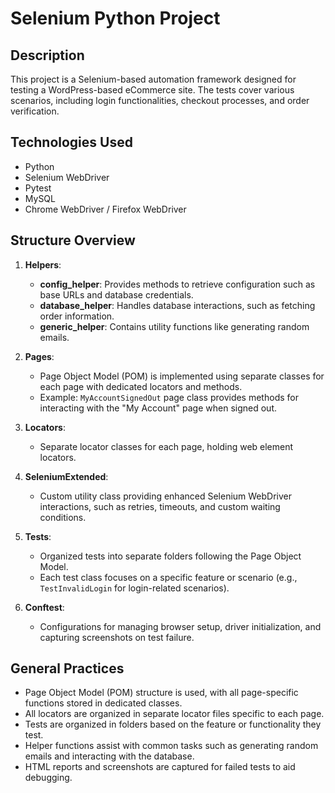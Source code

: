# Selenium Python Project

## Description
This project is a Selenium-based automation framework designed for testing a WordPress-based eCommerce site. The tests cover various scenarios, including login functionalities, checkout processes, and order verification.

## Technologies Used
- Python
- Selenium WebDriver
- Pytest
- MySQL
- Chrome WebDriver / Firefox WebDriver

## Structure Overview
1. **Helpers**: 
   - **config_helper**: Provides methods to retrieve configuration such as base URLs and database credentials.
   - **database_helper**: Handles database interactions, such as fetching order information.
   - **generic_helper**: Contains utility functions like generating random emails.

2. **Pages**: 
   - Page Object Model (POM) is implemented using separate classes for each page with dedicated locators and methods.
   - Example: `MyAccountSignedOut` page class provides methods for interacting with the "My Account" page when signed out.

3. **Locators**: 
   - Separate locator classes for each page, holding web element locators.

4. **SeleniumExtended**: 
   - Custom utility class providing enhanced Selenium WebDriver interactions, such as retries, timeouts, and custom waiting conditions.

5. **Tests**: 
   - Organized tests into separate folders following the Page Object Model.
   - Each test class focuses on a specific feature or scenario (e.g., `TestInvalidLogin` for login-related scenarios).
   
6. **Conftest**: 
   - Configurations for managing browser setup, driver initialization, and capturing screenshots on test failure.

## General Practices
- Page Object Model (POM) structure is used, with all page-specific functions stored in dedicated classes.
- All locators are organized in separate locator files specific to each page.
- Tests are organized in folders based on the feature or functionality they test.
- Helper functions assist with common tasks such as generating random emails and interacting with the database.
- HTML reports and screenshots are captured for failed tests to aid debugging.
